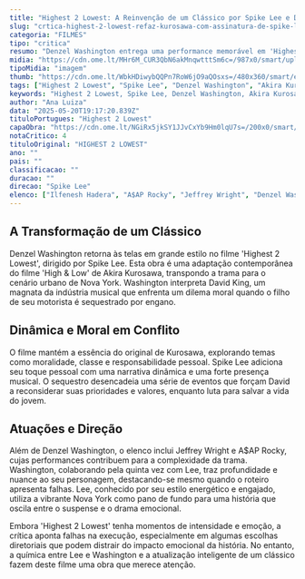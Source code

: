 ```yaml
---
title: "Highest 2 Lowest: A Reinvenção de um Clássico por Spike Lee e Denzel Washington"
slug: "crtica-highest-2-lowest-refaz-kurosawa-com-assinatura-de-spike-lee-e-denzel-washington"
categoria: "FILMES"
tipo: "critica"
resumo: "Denzel Washington entrega uma performance memorável em 'Highest 2 Lowest', uma reinterpretação moderna do clássico 'High & Low' de Akira Kurosawa, dirigida por Spike Lee."
midia: "https://cdn.ome.lt/MHr6M_CUR3QbN6akMnqwtttSm6c=/987x0/smart/uploads/conteudo/fotos/highest_certo.jpg"
tipoMidia: "imagem"
thumb: "https://cdn.ome.lt/WbkHDiwybQQPn7RoW6jO9aQOsxs=/480x360/smart/extras/conteudos/highest_certo.jpg"
tags: ["Highest 2 Lowest", "Spike Lee", "Denzel Washington", "Akira Kurosawa", "High & Low", "cinema", "filme", "crítica", "adaptação"]
keywords: "Highest 2 Lowest, Spike Lee, Denzel Washington, Akira Kurosawa, High & Low, cinema, filme, crítica, adaptação"
author: "Ana Luiza"
data: "2025-05-20T19:17:20.839Z"
tituloPortugues: "Highest 2 Lowest"
capaObra: "https://cdn.ome.lt/NGiRx5jkSY1JJvCxYb9Hm0lqU7s=/200x0/smart/extras/capas/highest-2-lowest-poster.jpg"
notaCritico: 4
tituloOriginal: "HIGHEST 2 LOWEST"
ano: ""
pais: ""
classificacao: ""
duracao: ""
direcao: "Spike Lee"
elenco: ["Ilfenesh Hadera", "A$AP Rocky", "Jeffrey Wright", "Denzel Washington"]
---
```


## A Transformação de um Clássico

Denzel Washington retorna às telas em grande estilo no filme 'Highest 2 Lowest', dirigido por Spike Lee. Esta obra é uma adaptação contemporânea do filme 'High & Low' de Akira Kurosawa, transpondo a trama para o cenário urbano de Nova York. Washington interpreta David King, um magnata da indústria musical que enfrenta um dilema moral quando o filho de seu motorista é sequestrado por engano. 

## Dinâmica e Moral em Conflito

O filme mantém a essência do original de Kurosawa, explorando temas como moralidade, classe e responsabilidade pessoal. Spike Lee adiciona seu toque pessoal com uma narrativa dinâmica e uma forte presença musical. O sequestro desencadeia uma série de eventos que forçam David a reconsiderar suas prioridades e valores, enquanto luta para salvar a vida do jovem. 

## Atuações e Direção

Além de Denzel Washington, o elenco inclui Jeffrey Wright e A$AP Rocky, cujas performances contribuem para a complexidade da trama. Washington, colaborando pela quinta vez com Lee, traz profundidade e nuance ao seu personagem, destacando-se mesmo quando o roteiro apresenta falhas. Lee, conhecido por seu estilo energético e engajado, utiliza a vibrante Nova York como pano de fundo para uma história que oscila entre o suspense e o drama emocional. 

Embora 'Highest 2 Lowest' tenha momentos de intensidade e emoção, a crítica aponta falhas na execução, especialmente em algumas escolhas diretoriais que podem distrair do impacto emocional da história. No entanto, a química entre Lee e Washington e a atualização inteligente de um clássico fazem deste filme uma obra que merece atenção.